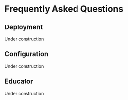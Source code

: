 # Frequently Asked Questions

## Deployment

Under construction

## Configuration

Under construction

## Educator

Under construction